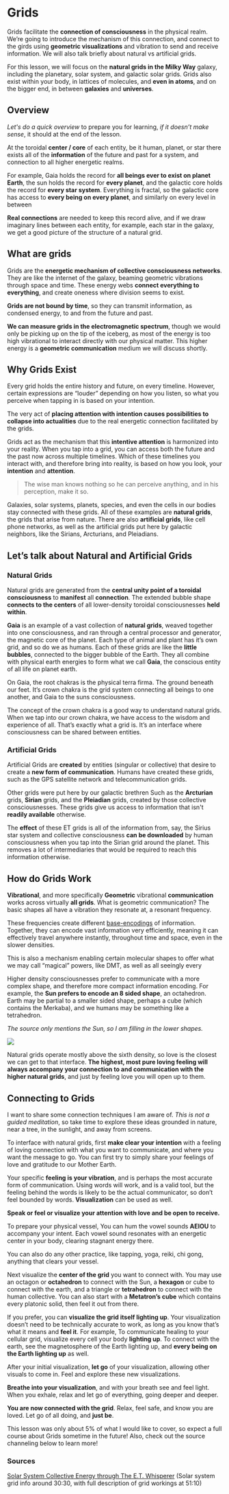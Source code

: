 
# Grids

Grids facilitate the **connection of consciousness** in the physical realm. We’re going to introduce the mechanism of this connection, and connect to the girds using **geometric visualizations** and vibration to send and receive information. We will also talk briefly about natural vs artificial grids.

For this lesson, we will focus on the **natural grids in the Milky Way** galaxy, including the planetary, solar system, and galactic solar grids. Grids also exist within your body, in lattices of molecules, and **even in atoms**, and on the bigger end, in between **galaxies** and **universes**.

## Overview
*Let's do a quick overview* to prepare you for learning, *if it doesn’t make sense*, it should at the end of the lesson.

At the toroidal **center / core** of each entity, be it human, planet, or star there exists all of the **information** of the future and past for a system, and connection to all higher energetic realms. 

For example, Gaia holds the record for **all beings ever to exist on planet Earth**, the sun holds the record for **every planet**, and the galactic core holds the record for **every star system**. Everything is fractal, so the galactic core has access to **every being on every planet**, and similarly on every level in between

**Real connections** are needed to keep this record alive, and if we draw imaginary lines between each entity, for example, each star in the galaxy, we get a good picture of the structure of a natural grid.

## What are grids
Grids are the **energetic mechanism of collective consciousness networks**. They are like the internet of the galaxy, beaming geometric vibrations through space and time. These energy webs **connect everything to everything**, and create oneness where division seems to exist.

**Grids are not bound by time**, so they can transmit information, as condensed energy, to and from the future and past.

**We can measure grids in the electromagnetic spectrum**, though we would only be picking up on the tip of the iceberg, as most of the energy is too high vibrational to interact directly with our physical matter. This higher energy is a **geometric communication** medium we will discuss shortly.

## Why Grids Exist
Every grid holds the entire history and future, on every timeline. However, certain expressions are “louder” depending on how you listen, so what you perceive when tapping in is based on your intention.

The very act of **placing attention with intention causes possibilities to collapse into actualities** due to the real energetic connection facilitated by the grids.

Grids act as the mechanism that this **intentive attention** is harmonized into your reality. When you tap into a grid, you can access both the future and the past now across multiple timelines. Which of these timelines you interact with, and therefore bring into reality, is based on how you look, your **intention** and **attention**.

> The wise man knows nothing so he can perceive anything, and in his perception, make it so.

Galaxies, solar systems, planets, species, and even the cells in our bodies stay connected with these grids. All of these examples are **natural grids**, the grids that arise from nature. There are also **artificial grids**, like cell phone networks, as well as the artificial grids put here by galactic neighbors, like the Sirians, Arcturians, and Pleiadians.

## Let’s talk about Natural and Artificial Grids

### Natural Grids
Natural grids are generated from the **central unity point of a toroidal consciousness** to **manifest** all **connection**. The extended bubble shape **connects to the centers** of all lower-density toroidal consciousnesses **held within**.

**Gaia** is an example of a vast collection of **natural grids**, weaved together into one consciousness, and ran through a central processor and generator, the magnetic core of the planet. Each type of animal and plant has it’s own grid, and so do we as humans. Each of these grids are like the **little bubbles**, connected to the bigger bubble of the Earth. They all combine with physical earth energies to form what we call **Gaia**, the conscious entity of all life on planet earth.

On Gaia, the root chakras is the physical terra firma. The ground beneath our feet. It’s crown chakra is the grid system connecting all beings to one another, and Gaia to the suns consciousness.

The concept of the crown chakra is a good way to understand natural grids. When we tap into our crown chakra, we have access to the wisdom and experience of all. That’s exactly what a grid is. It’s an interface where consciousness can be shared between entities.

### Artificial Grids
Artificial Grids are **created** by entities (singular or collective) that desire to create a **new form of communication**. Humans have created these grids, such as the GPS satellite network and telecommunication grids.

Other grids were put here by our galactic brethren Such as the **Arcturian** grids, **Sirian** grids, and the **Pleiadian** grids, created by those collective consciousnesses. These grids give us access to information that isn't **readily available** otherwise.

The **effect** of these ET grids is all of the information from, say, the Sirius star system and collective consciousness **can be downloaded** by human consciousness when you tap into the Sirian grid around the planet. This removes a lot of intermediaries that would be required to reach this information otherwise.

## How do Grids Work
**Vibrational**, and more specifically **Geometric** vibrational **communication** works across virtually **all grids**. What is geometric communication? The basic shapes all have a vibration they resonate at, a resonant frequency. 

These frequencies create different [base-encodings](https://code.tutsplus.com/tutorials/base-what-a-practical-introduction-to-base-encoding--net-27590) of information. Together, they can encode vast information very efficiently, meaning it can effectively travel anywhere instantly, throughout time and space, even in the slower densities.

This is also a mechanism enabling certain molecular shapes to offer what we may call “magical” powers, like DMT, as well as all seeingly every 

Higher density consciousnesses prefer to communicate with a more complex shape, and therefore more compact information encoding. For example, the **Sun prefers to encode an 8 sided shape**, an octahedron. Earth may be partial to a smaller sided shape, perhaps a cube (which contains the Merkaba), and we humans may be something like a tetrahedron.

*The source only mentions the Sun, so I am filling in the lower shapes.*

![](https://media.giphy.com/media/RlrZTB2QJzbXrGPXLg/giphy.gif)

Natural grids operate mostly above the sixth density, so love is the closest we can get to that interface. **The highest, most pure loving feeling will always accompany your connection to and communication with the higher natural grids**, and just by feeling love you will open up to them.


## Connecting to Grids
I want to share some connection techniques I am aware of. *This is not a guided meditation*, so take time to explore these ideas grounded in nature, near a tree, in the sunlight, and away from screens.

To interface with natural grids, first **make clear your intention** with a feeling of loving connection with what you want to communicate, and where you want the message to go. You can first try to simply share your feelings of love and gratitude to our Mother Earth.

Your specific **feeling is your vibration**, and is perhaps the most accurate form of communication. Using words will work, and is a valid tool, but the feeling behind the words is likely to be the actual communicator, so don’t feel bounded by words. **Visualization** can be used as well.

**Speak or feel or visualize your attention with love and be open to receive.**

To prepare your physical vessel, You can hum the vowel sounds **AEIOU** to accompany your intent. Each vowel sound resonates with an energetic center in your body, clearing stagnant energy there.

You can also do any other practice, like tapping, yoga, reiki, chi gong, anything that clears your vessel.

Next visualize the **center of the grid** you want to connect with. You may use an octagon or **octahedron** to connect with the Sun, a **hexagon** or cube to connect with the earth, and a triangle or **tetrahedron** to connect with the human collective. You can also start with a **Metatron’s cube** which contains every platonic solid, then feel it out from there.

If you prefer, you can **visualize the grid itself lighting up**. Your visualization doesn’t need to be technically accurate to work, as long as you know that’s what it means and **feel it**. For example, To communicate healing to your cellular grid, visualize every cell your body **lighting up**. To connect with the earth, see the magnetosphere of the Earth lighting up, and **every being on the Earth lighting up** as well.

After your initial visualization, **let go** of your visualization, allowing other visuals to come in. Feel and explore these new visualizations.

**Breathe into your visualization**, and with your breath see and feel light. When you exhale, relax and let go of everything, going deeper and deeper.

**You are now connected with the grid**. Relax, feel safe, and know you are loved. Let go of all doing, and **just be**.

This lesson was only about 5% of what I would like to cover, so expect a full course about Grids sometime in the future! Also, check out the source channeling below to learn more!

### Sources
[Solar System Collective Energy through The E.T. Whisperer](https://www.youtube.com/watch?v=CPGJk4Suggw) (Solar system grid info around 30:30, with full description of grid workings at 51:10)
<!--stackedit_data:
eyJoaXN0b3J5IjpbLTE2NjIyNzcwNTAsNjc5NjUwNTUxLC0zMD
UxNjg5NTQsLTgxMzQ1MDQwNywtNjM4Njk3MTY2LC0xNjI3NzE2
MDM0XX0=
-->